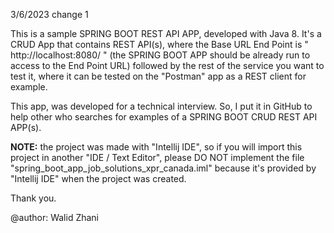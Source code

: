 3/6/2023 change 1

This is a sample SPRING BOOT REST API APP, developed with
Java 8. It's a CRUD App that contains REST API(s), where the
Base URL End Point is " http://localhost:8080/ " 
(the SPRING BOOT APP should be already run to access to 
the End Point URL) followed by the rest of the service
you want to test it, where it can be tested on the "Postman"
app as a REST client for example.

This app, was developed for a technical interview.
So, I put it in GitHub to help other who searches for examples
of a SPRING BOOT CRUD REST API APP(s).

**NOTE:** the project was made with "Intellij IDE", so if you will
import this project in another "IDE / Text Editor", please 
DO NOT implement the file "spring_boot_app_job_solutions_xpr_canada.iml"
because it's provided by "Intellij IDE" when the project was
created.

Thank you.

@author: Walid Zhani
